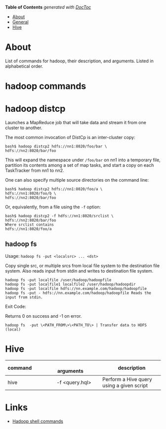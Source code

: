 <!-- START doctoc generated TOC please keep comment here to allow auto update -->
<!-- DON'T EDIT THIS SECTION, INSTEAD RE-RUN doctoc TO UPDATE -->
**Table of Contents**  *generated with [DocToc](https://github.com/thlorenz/doctoc)*

- [About](#about)
- [General](#general)
- [Hive](#hive)

<!-- END doctoc generated TOC please keep comment here to allow auto update -->

# About

List of commands for hadoop, their description, and arguments. Listed in alphabetical order.

# hadoop commands

# hadoop distcp 

Launches a MapReduce job that will take data and stream it from one cluster to another.

The most common invocation of DistCp is an inter-cluster copy:

```
bash$ hadoop distcp2 hdfs://nn1:8020/foo/bar \ 
hdfs://nn2:8020/bar/foo
```

This will expand the namespace under `/foo/bar` on nn1 into a temporary file, partition its contents among a set of map tasks, and start a copy on each TaskTracker from nn1 to nn2.

One can also specify multiple source directories on the command line:

```
bash$ hadoop distcp2 hdfs://nn1:8020/foo/a \ 
hdfs://nn1:8020/foo/b \ 
hdfs://nn2:8020/bar/foo
```

Or, equivalently, from a file using the `-f` option:

```
bash$ hadoop distcp2 -f hdfs://nn1:8020/srclist \ 
hdfs://nn2:8020/bar/foo 
Where srclist contains
hdfs://nn1:8020/foo/a 
```

## hadoop fs

Usage: `hadoop fs -put <localsrc> ... <dst>`

Copy single src, or multiple srcs from local file system to the destination file system. Also reads input from stdin and writes to destination file system.

```
hadoop fs -put localfile /user/hadoop/hadoopfile
hadoop fs -put localfile1 localfile2 /user/hadoop/hadoopdir
hadoop fs -put localfile hdfs://nn.example.com/hadoop/hadoopfile
hadoop fs -put - hdfs://nn.example.com/hadoop/hadoopfile Reads the input from stdin.
```

Exit Code:

Returns 0 on success and -1 on error.


```
hadoop fs  -put \<PATH_FROM\>\<PATH_TO\> | Transfer data to HDFS (local)
```

# Hive

command                |   arguments           |  description
-----------------------|-----------------------|--------------
hive | -f \<query.hql\> | Perform a Hive query using a given script


# Links

* [Hadoop shell commands](https://hadoop.apache.org/docs/r2.7.2/hadoop-project-dist/hadoop-common/FileSystemShell.html)
